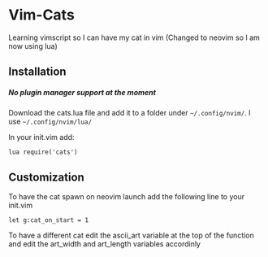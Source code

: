 # Vim-Cats
Learning vimscript so I can have my cat in vim (Changed to neovim so I am now using lua)

## Installation
##### No plugin manager support at the moment
   
Download the cats.lua file and add it to a folder under ```~/.config/nvim/```. I use ```~/.config/nvim/lua/```

In your init.vim add:
```   
lua require('cats')   
   ```

## Customization
To have the cat spawn on neovim launch add the following line to your init.vim
```
let g:cat_on_start = 1
   ```

To have a different cat edit the ascii_art variable at the top of the function and edit the art_width and art_length variables accordinly
